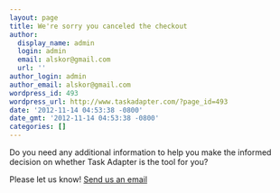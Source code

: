 ```yaml
---
layout: page
title: We're sorry you canceled the checkout
author:
  display_name: admin
  login: admin
  email: alskor@gmail.com
  url: ''
author_login: admin
author_email: alskor@gmail.com
wordpress_id: 493
wordpress_url: http://www.taskadapter.com/?page_id=493
date: '2012-11-14 04:53:38 -0800'
date_gmt: '2012-11-14 04:53:38 -0800'
categories: []
---
```


Do you need any additional information to help you make the informed decision on whether Task Adapter is the tool for you?

Please let us know! <a href="mailto:{{ site.email }}">Send us an email</a>

